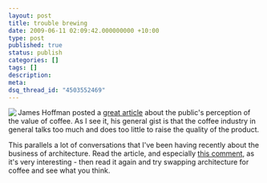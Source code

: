 ```yaml
---
layout: post
title: trouble brewing
date: 2009-06-11 02:09:42.000000000 +10:00
type: post
published: true
status: publish
categories: []
tags: []
description:
meta:
dsq_thread_id: "4503552469"
---
```


<p><img src="{{ site.baseurl }}/assets/victoria_arduino_poster.jpeg" align="left" />James Hoffman posted a <a href="http://www.jimseven.com/2009/05/30/brewed-coffee-and-the-uk">great article</a> about the public's perception of the value of coffee. As I see it, his general gist is that the coffee industry in general talks too much and does too little to raise the quality of the product.</p>
<p>This parallels a lot of conversations that I've been having recently about the business of architecture. Read the article, and especially <a href="http://www.jimseven.com/2009/05/30/brewed-coffee-and-the-uk/#comment-96311">this comment</a>, as it's very interesting - then read it again and try swapping architecture for coffee and see what you think.</p>

